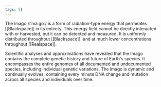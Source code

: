 ```yaml
---
tags: []
---
```

The Imago /ɪˈmäːɡoː/ is a form of radiation-type energy that permeates [[Blackspace]] in its entirety. This energy field cannot be directly interacted with or harvested, but it can be detected and measured. It is uniformly distributed throughout [[Blackspace]], and at much lower concentrations throughout [[Realspace]]. 

Scientific analyses and approximations have revealed that the Imago contains the complete genetic history and future of Earth's species. It encompasses the entire genomes of all documented and undocumented species, including individual genetic variations. The Imago is dynamic and continually evolves, containing every minute DNA change and mutation across all species and individuals over time.